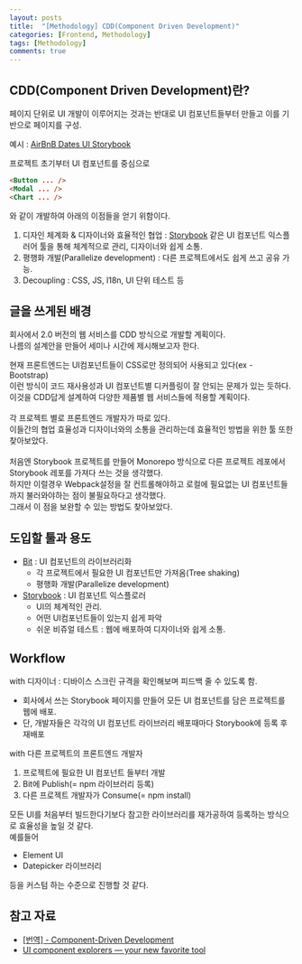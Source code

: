 ```yaml
---
layout: posts
title:  "[Methodology] CDD(Component Driven Development)"
categories: [Frontend, Methodology]
tags: [Methodology]
comments: true
---
```


## CDD(Component Driven Development)란?

페이지 단위로 UI 개발이 이루어지는 것과는 반대로 UI 컴포넌트들부터 만들고 이를 기반으로 페이지를 구성.

예시 : [AirBnB Dates UI Storybook](https://airbnb.io/react-dates/?path=/story/daterangepicker-drp--default)

프로젝트 초기부터 UI 컴포넌트를 중심으로 

```html
<Button ... />
<Modal ... />
<Chart ... />
```

와 같이 개발하여 아래의 이점들을 얻기 위함이다.

1. 디자인 체계화 & 디자이너와 효율적인 협업 : [Storybook](https://storybook.js.org/) 같은 UI 컴포넌트 익스플러어 툴을 통해 체계적으로 관리, 디자이너와 쉽게 소통.
2. 평행화 개발(Parallelize development) : 다른 프로젝트에서도 쉽게 쓰고 공유 가능.
3. Decoupling : CSS, JS, I18n, UI 단위 테스트 등

## 글을 쓰게된 배경

회사에서 2.0 버전의 웹 서비스를 CDD 방식으로 개발할 계획이다. <br>
나름의 설계안을 만들어 세미나 시간에 제시해보고자 한다.<br>

현재 프론트엔드는 UI컴포넌트들이 CSS로만 정의되어 사용되고 있다(ex - Bootstrap)<br>
이런 방식이 코드 재사용성과 UI 컴포넌트별 디커플링이 잘 안되는 문제가 있는 듯하다.<br>
이것을 CDD답게 설계하여 다양한 제품별 웹 서비스들에 적용할 계획이다.<br>
<br>
각 프로젝트 별로 프론트엔드 개발자가 따로 있다. <br>
이들간의 협업 효율성과 디자이너와의 소통을 관리하는데 효율적인 방법을 위한 툴 또한 찾아보았다. <br>
<br>
처음엔 Storybook 프로젝트를 만들어 Monorepo 방식으로 다른 프로젝트 레포에서 Storybook 레포를 가져다 쓰는 것을 생각했다.<br>
하지만 이럴경우 Webpack설정을 잘 컨트롤해야하고 로컬에 필요없는 UI 컴포넌트들까지 불러와야하는 점이 불필요하다고 생각했다. <br>
그래서 이 점을 보완할 수 있는 방법도 찾아보았다.<br>

## 도입할 툴과 용도

- [Bit](https://bit.dev/) : UI 컴포넌트의 라이브러리화
  - 각 프로젝트에서 필요한 UI 컴포넌트만 가져옴(Tree shaking)
  - 평행화 개발(Parallelize development)
- [Storybook](https://storybook.js.org/) : UI 컴포넌트 익스플로러
  - UI의 체계적인 관리. 
  - 어떤 UI컴포넌트들이 있는지 쉽게 파악
  - 쉬운 비쥬얼 테스트 : 웹에 배포하여 디자이너와 쉽게 소통.

## Workflow

with 디자이너 : 디바이스 스크린 규격을 확인해보며 피드백 줄 수 있도록 함.

- 회사에서 쓰는 Storybook 페이지를 만들어 모든 UI 컴포넌트를 담은 프로젝트를 웹에 배포.
- 단, 개발자들은 각각의 UI 컴포넌트 라이브러리 배포때마다 Storybook에 등록 후 재배포

with 다른 프로젝트의 프론트엔드 개발자

1. 프로젝트에 필요한 UI 컴포넌트 들부터 개발
2. Bit에 Publish(= npm 라이브러리 등록)
3. 다른 프로젝트 개발자가 Consume(= npm install)

모든 UI를 처음부터 빌드한다기보다 참고한 라이브러리를 재가공하여 등록하는 방식으로 효율성을 높일 것 같다. <br>
예를들어
- Element UI
- Datepicker 라이브러리 

등을 커스텀 하는 수준으로 진행할 것 같다.

## 참고 자료

- [[번역] - Component-Driven Development](https://velog.io/@yesdoing/%EB%B2%88%EC%97%AD-Component-Driven-Development-udjzqwqgay)
- [UI component explorers — your new favorite tool](https://blog.hichroma.com/the-crucial-tool-for-modern-frontend-engineers-fb849b06187a)